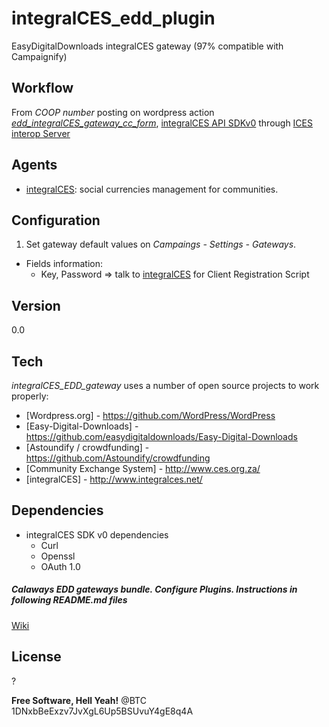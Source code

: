 integralCES_edd_plugin
==================

EasyDigitalDownloads integralCES gateway (97% compatible with Campaignify)


Workflow
----
From *COOP number* posting on wordpress action [*edd_integralCES_gateway_cc_form*](http://pippinsplugins.com/create-custom-payment-gateway-for-easy-digital-downloads/), [integralCES API SDKv0](https://github.com/aleph1888/integralCES_consumer) through [ICES interop Server](https://github.com/aleph1888/integralCES_interop)

Agents
-----
- [integralCES](http://www.integralces.net/doc/developer): social currencies management for communities. 

Configuration
--------------
1) Set gateway default values on *Campaings - Settings - Gateways*.

- Fields information:
    * Key, Password => talk to [integralCES](http://www.integralces.net/contact) for Client Registration Script

Version
----

0.0

Tech
-----------

*integralCES_EDD_gateway* uses a number of open source projects to work properly:
* [Wordpress.org] - https://github.com/WordPress/WordPress
* [Easy-Digital-Downloads] - https://github.com/easydigitaldownloads/Easy-Digital-Downloads
* [Astoundify / crowdfunding] - https://github.com/Astoundify/crowdfunding
* [Community Exchange System] - http://www.ces.org.za/
* [integralCES] - http://www.integralces.net/

Dependencies
--------------
- integralCES SDK v0 dependencies
    * Curl
	* Openssl
	* OAuth 1.0

##### Calaways EDD gateways bundle. Configure Plugins. Instructions in following README.md files

[Wiki](https://wiki.enredaos.net/index.php?title=COOPFUND-DEV#INTEGRALCES)


License
----

?


**Free Software, Hell Yeah!**
@BTC 1DNxbBeExzv7JvXgL6Up5BSUvuY4gE8q4A

